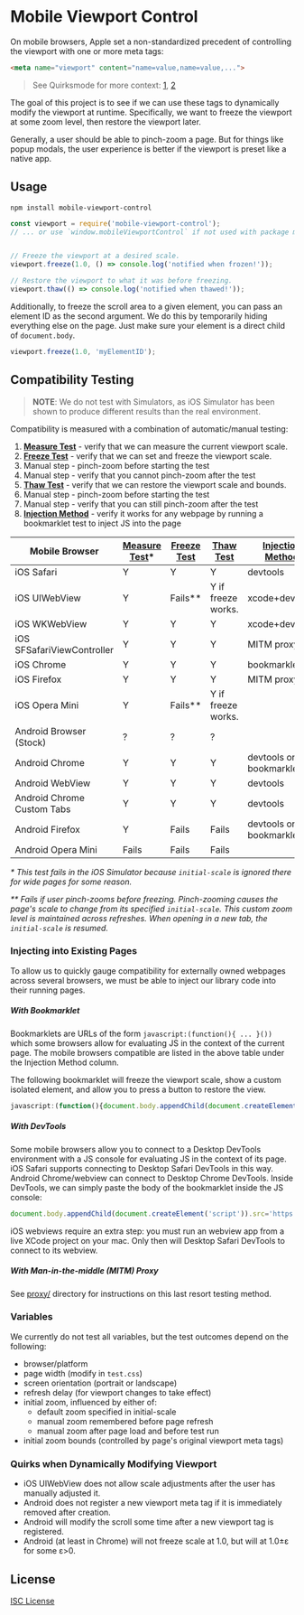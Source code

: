 # Mobile Viewport Control

On mobile browsers, Apple set a non-standardized precedent of controlling the
viewport with one or more meta tags:

```html
<meta name="viewport" content="name=value,name=value,...">
```

> See Quirksmode for more context: [1], [2]

[1]:http://www.quirksmode.org/mobile/viewports2.html
[2]:http://www.quirksmode.org/mobile/metaviewport/

The goal of this project is to see if we can use these tags to dynamically
modify the viewport at runtime. Specifically, we want to freeze the viewport at
some zoom level, then restore the viewport later.

Generally, a user should be able to pinch-zoom a page.  But for things like
popup modals, the user experience is better if the viewport is preset like a
native app.

## Usage

```
npm install mobile-viewport-control
```

```js
const viewport = require('mobile-viewport-control');
// ... or use `window.mobileViewportControl` if not used with package manager


// Freeze the viewport at a desired scale.
viewport.freeze(1.0, () => console.log('notified when frozen!'));

// Restore the viewport to what it was before freezing.
viewport.thaw(() => console.log('notified when thawed!'));
```

Additionally, to freeze the scroll area to a given element, you can pass an
element ID as the second argument.  We do this by temporarily hiding everything
else on the page.  Just make sure your element is a direct child of
`document.body`.

```js
viewport.freeze(1.0, 'myElementID');
```

## Compatibility Testing

> __NOTE__: We do not test with Simulators, as iOS Simulator has been shown to
> produce different results than the real environment.

Compatibility is measured with a combination of automatic/manual testing:

1. __[Measure Test]__ - verify that we can measure the current viewport scale.
1. __[Freeze Test]__ - verify that we can set and freeze the viewport scale.
  1. Manual step - pinch-zoom before starting the test
  1. Manual step - verify that you cannot pinch-zoom after the test
1. __[Thaw Test]__ - verify that we can restore the viewport scale and bounds.
  1. Manual step - pinch-zoom before starting the test
  1. Manual step - verify that you can still pinch-zoom after the test
1. __[Injection Method]__ - verify it works for any webpage by running a bookmarklet test to inject JS into the page

| Mobile Browser             | [Measure Test]\* | [Freeze Test] | [Thaw Test]        | [Injection Method]       |
|----------------------------|------------------|---------------|--------------------|--------------------------|
| iOS Safari                 | Y                | Y             | Y                  | devtools                 |
| iOS UIWebView              | Y                | Fails\*\*     | Y if freeze works. | xcode+devtools           |
| iOS WKWebView              | Y                | Y             | Y                  | xcode+devtools           |
| iOS SFSafariViewController | Y                | Y             | Y                  | MITM proxy               |
| iOS Chrome                 | Y                | Y             | Y                  | bookmarklet              |
| iOS Firefox                | Y                | Y             | Y                  | MITM proxy               |
| iOS Opera Mini             | Y                | Fails\*\*     | Y if freeze works. |                          |
| Android Browser (Stock)    | ?                | ?             | ?                  |                          |
| Android Chrome             | Y                | Y             | Y                  | devtools or bookmarklet  |
| Android WebView            | Y                | Y             | Y                  | devtools                 |
| Android Chrome Custom Tabs | Y                | Y             | Y                  | devtools                 |
| Android Firefox            | Y                | Fails         | Fails              | devtools or bookmarklet  |
| Android Opera Mini         | Fails            | Fails         | Fails              |                          |

_\* This test fails in the iOS Simulator because `initial-scale` is ignored
there for wide pages for some reason._

_\*\* Fails if user pinch-zooms before freezing. Pinch-zooming causes the
page's scale to change from its specified `initial-scale`.  This custom zoom
level is maintained across refreshes.  When opening in a new tab, the
`initial-scale` is resumed._

[Measure Test]:http://shaunstripe.github.io/mobile-viewport-control/test/01-measure.html
[Freeze Test]:http://shaunstripe.github.io/mobile-viewport-control/test/02-freeze.html
[Thaw Test]:http://shaunstripe.github.io/mobile-viewport-control/test/03-thaw.html
[Injection Method]:#injecting-into-existing-pages

### Injecting into Existing Pages

To allow us to quickly gauge compatibility for externally owned webpages
across several browsers, we must be able to inject our library code into
their running pages.

##### With Bookmarklet

Bookmarklets are URLs of the form `javascript:(function(){ ... }())` which some
browsers allow for evaluating JS in the context of the current page.  The
mobile browsers compatible are listed in the above table under the Injection
Method column.

The following bookmarklet will freeze the viewport scale, show a custom
isolated element, and allow you to press a button to restore the view.

```js
javascript:(function(){document.body.appendChild(document.createElement('script')).src='https://rawgit.com/shaunstripe/mobile-viewport-control/master/bookmarklet/index.js?'+Math.random();}())
```

##### With DevTools

Some mobile browsers allow you to connect to a Desktop DevTools environment
with a JS console for evaluating JS in the context of its page.  iOS Safari
supports connecting to Desktop Safari DevTools in this way.  Android
Chrome/webview can connect to Desktop Chrome DevTools.  Inside DevTools, we can
simply paste the body of the bookmarklet inside the JS console:

```js
document.body.appendChild(document.createElement('script')).src='https://rawgit.com/shaunstripe/mobile-viewport-control/master/bookmarklet/index.js?'+Math.random();
```

iOS webviews require an extra step: you must run an webview app from a live
XCode project on your mac.  Only then will Desktop Safari DevTools to connect
to its webview.

##### With Man-in-the-middle (MITM) Proxy

See [proxy/](proxy) directory for instructions on this last resort testing
method.

### Variables

We currently do not test all variables, but the test outcomes depend on the following:

- browser/platform
- page width (modify in `test.css`)
- screen orientation (portrait or landscape)
- refresh delay (for viewport changes to take effect)
- initial zoom, influenced by either of:
  - default zoom specified in initial-scale
  - manual zoom remembered before page refresh
  - manual zoom after page load and before test run
- initial zoom bounds (controlled by page's original viewport meta tags)

### Quirks when Dynamically Modifying Viewport

- iOS UIWebView does not allow scale adjustments after the user has manually adjusted it.
- Android does not register a new viewport meta tag if it is immediately removed after creation.
- Android will modify the scroll some time after a new viewport tag is registered.
- Android (at least in Chrome) will not freeze scale at 1.0, but will at 1.0±ε for some ε>0.

## License

[ISC License](LICENSE)
